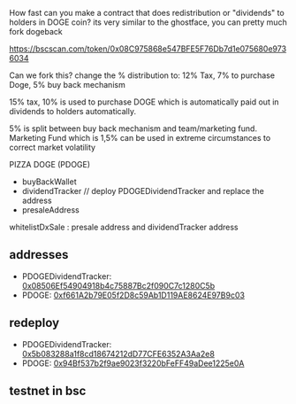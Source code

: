 How fast can you make a contract that does redistribution or "dividends" to holders in DOGE coin?
its very similar to the ghostface, you can pretty much fork dogeback

https://bscscan.com/token/0x08C975868e547BFE5F76Db7d1e075680e9736034

Can we fork this? change the % distribution to:  12% Tax,  7% to purchase Doge, 5% buy back mechanism  

15% tax, 10% is used to purchase DOGE which is automatically paid out in dividends to holders automatically.

5% is split between buy back mechanism and team/marketing fund. 
Marketing Fund which is 1,5% can be used in extreme circumstances to correct market volatility

PIZZA DOGE (PDOGE)

- buyBackWallet
- dividendTracker // deploy PDOGEDividendTracker and replace the address
- presaleAddress

whitelistDxSale : presale address and dividendTracker address

## addresses
- PDOGEDividendTracker: [0x08506Ef54904918b4c75887Bc2f090C7c1280C5b](https://bscscan.com/address/0x08506Ef54904918b4c75887Bc2f090C7c1280C5b#contracts)
- PDOGE: [0xf661A2b79E05f2D8c59Ab1D119AE8624E97B9c03](https://bscscan.com/address/0xf661A2b79E05f2D8c59Ab1D119AE8624E97B9c03#contracts)
## redeploy
- PDOGEDividendTracker: [0x5b083288a1f8cd18674212dD77CFE6352A3Aa2e8](https://bscscan.com/address/0x5b083288a1f8cd18674212dD77CFE6352A3Aa2e8#contracts)
- PDOGE: [0x94Bf537b2f9ae9023f3220bFeFF49aDee1225e0A](https://bscscan.com/address/0x94Bf537b2f9ae9023f3220bFeFF49aDee1225e0A#contracts)
## testnet in bsc
